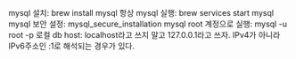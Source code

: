 mysql 설치: brew install mysql
항상 mysql 실행: brew services start mysql
mysql 보안 설정: mysql_secure_installation
mysql root 계정으로 실행: mysql -u root -p
로컬 db host: localhost라고 쓰지 말고 127.0.0.1라고 쓰자. IPv4가 아니라 IPv6주소인 :1로 해석되는 경우가 있다.
